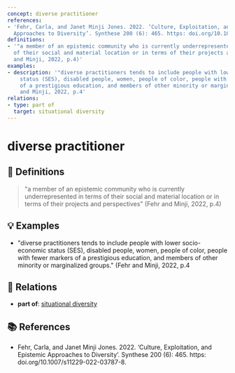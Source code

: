 ```yaml
---
concept: diverse practitioner
references:
- 'Fehr, Carla, and Janet Minji Jones. 2022. ‘Culture, Exploitation, and Epistemic
  Approaches to Diversity’. Synthese 200 (6): 465. https: doi.org/10.1007/s11229-022-03787-8.'
definitions:
- '"a member of an epistemic community who is currently underrepresented in terms
  of their social and material location or in terms of their projects and perspectives"  (Fehr
  and Minji, 2022, p.4)'
examples:
- description: '"diverse practitioners tends to include people with lower socio-economic
    status (SES), disabled people, women, people of color, people with fewer markers
    of a prestigious education, and members of other minority or marginalized groups."  (Fehr
    and Minji, 2022, p.4'
relations:
- type: part of
  target: situational diversity
---
```


# diverse practitioner

## 📖 Definitions

> "a member of an epistemic community who is currently underrepresented in terms of their social and material location or in terms of their projects and perspectives"  (Fehr and Minji, 2022, p.4)

## 💡 Examples

- "diverse practitioners tends to include people with lower socio-economic status (SES), disabled people, women, people of color, people with fewer markers of a prestigious education, and members of other minority or marginalized groups."  (Fehr and Minji, 2022, p.4

## 🔗 Relations

- **part of**: [situational diversity](./situational-diversity.md)

## 📚 References

- Fehr, Carla, and Janet Minji Jones. 2022. ‘Culture, Exploitation, and Epistemic Approaches to Diversity’. Synthese 200 (6): 465. https: doi.org/10.1007/s11229-022-03787-8.
